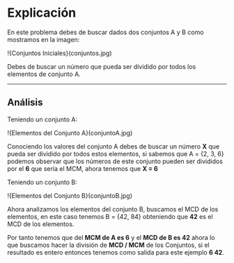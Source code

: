 # Explicación
En este problema debes de buscar dados dos conjuntos A y B como mostramos en la imagen:

!{Conjuntos Iniciales}(conjuntos.jpg)

Debes de buscar un número que pueda ser dividido por todos los elementos de conjunto A.

----------
## Análisis ##

Teniendo un conjunto A:

!{Elementos del Conjunto A}(conjuntoA.jpg)

Conociendo los valores del conjunto A debes de buscar un número **X** que pueda ser dividido por todos estos elementos, si sabemos que A = {2, 3, 6} podemos observar que los números de este conjunto pueden ser divididos por el **6** que sería el MCM, ahora tenemos que **X = 6**

Teniendo un conjunto B:
 
!{Elementos del Conjunto B}(conjuntoB.jpg)

Ahora analizamos los elementos del conjunto B, buscamos el MCD de los elementos, en este caso tenemos B = {42, 84} obteniendo que **42** es el MCD de los elementos.

Por tanto tenemos que del **MCM de A es 6** y el **MCD de B es 42** ahora lo que buscamos hacer la división de **MCD / MCM** de los Conjuntos, si el resultado es entero entonces tenemos como salida para este ejemplo **6 42**.
